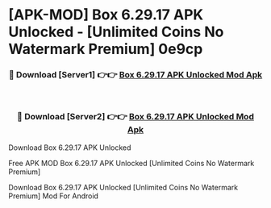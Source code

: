 # [APK-MOD] Box 6.29.17 APK Unlocked - [Unlimited Coins No Watermark Premium] 0e9cp



<div align="center">
<h3>🔴 Download [Server1] 👉👉 <a href="https://momento.my/?title=Box_6.29.17_APK_Unlocked">Box 6.29.17 APK Unlocked Mod Apk</a></h3><br>

<h3>🔴 Download [Server2] 👉👉 <a href="https://momento.my/?title=Box_6.29.17_APK_Unlocked">Box 6.29.17 APK Unlocked Mod Apk</a></h3>
</div>



Download Box 6.29.17 APK Unlocked 

Free APK MOD Box 6.29.17 APK Unlocked [Unlimited Coins No Watermark Premium]

Download Box 6.29.17 APK Unlocked [Unlimited Coins No Watermark Premium] Mod For Android
